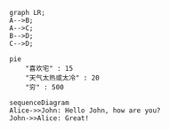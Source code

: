 ```mermaid
graph LR;
A-->B;
A-->C;
B-->D;
C-->D;
```
~~~mermaid
pie
    "喜欢宅" : 15
    "天气太热或太冷" : 20
    "穷" : 500
~~~

~~~mermaid
sequenceDiagram
Alice->>John: Hello John, how are you?
John->>Alice: Great!
~~~
